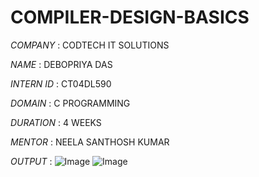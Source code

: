 # COMPILER-DESIGN-BASICS

*COMPANY* : CODTECH IT SOLUTIONS

*NAME* : DEBOPRIYA DAS

*INTERN ID* : CT04DL590

*DOMAIN* : C PROGRAMMING

*DURATION* : 4 WEEKS

*MENTOR* : NEELA SANTHOSH KUMAR

*OUTPUT* : ![Image](https://github.com/user-attachments/assets/c9545289-3681-4cf8-aa25-1f59962696f9)
           ![Image](https://github.com/user-attachments/assets/2116295b-521d-4a17-84a3-3c4b4c25a418)
